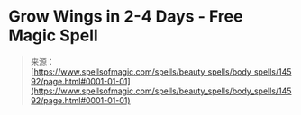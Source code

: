 <!--yml
category: 未分类
date: 2024-06-12 18:53:35
-->

# Grow Wings in 2-4 Days - Free Magic Spell

> 来源：[https://www.spellsofmagic.com/spells/beauty_spells/body_spells/14592/page.html#0001-01-01](https://www.spellsofmagic.com/spells/beauty_spells/body_spells/14592/page.html#0001-01-01)